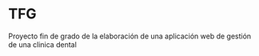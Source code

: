 # TFG
Proyecto fin de grado de la elaboración de una aplicación web de gestión de una clinica dental
